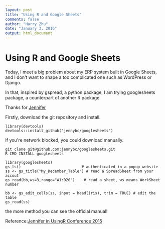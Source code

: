 ```yaml
---
layout: post
title: "Using R and Google Sheets"
comments: false
author: "Harry Zhu"
date: "January 3, 2016"
output: html_document
---
```

# Using R and Google Sheets

Today, I meet a big problem about my ERP system built in Google Sheets, and I don't want to shape a too complicated one such as WordPress or Django.

In that, inspired by gspread, a python package, I am trying googlesheets package, a counterpart of another R package.

Thanks for
 [Jennifer](https://speakerdeck.com/jennybc/googlesheets-talk-at-user2015)

Firstly, download the git repository and install.

```{r}
library(devtools)
devtools::install_github("jennybc/googlesheets")
```

If you're network blocked, you could download manually.

```
git clone git@github.com:jennybc/googlesheets.git
R CMD INSTALL googlesheets
```

```{r}
library(googlesheets)
gs_ls()                           # authenticated in a popup website
ss <- gs_title("My_December_Table") # read a SpreadSheet from your accout
gs_read(bb,ws=3,range="A1:D20")    # read a sheet, ws means WorkSheet number

bb <- gs_edit_cells(ss, input = head(iris), trim = TRUE) # edit the table
gs_read(ss)
```

the more method you can see the official manual!

Reference:[Jennifer in UsingR Conference 2015](https://speakerdeck.com/jennybc/googlesheets-talk-at-user2015)

<script async class="speakerdeck-embed" data-id="f54a8a6044934d4187118a0ecb1cca16" data-ratio="1.33333333333333" src="//speakerdeck.com/assets/embed.js"></script>
